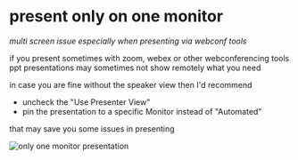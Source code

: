 # present only on one monitor
_multi screen issue especially when presenting via webconf tools_

if you present sometimes with zoom, webex or other webconferencing tools
ppt presentations may sometimes not show remotely what you need

in case you are fine without the speaker view then I'd recommend
* uncheck the "Use Presenter View" 
* pin the presentation to a specific Monitor instead of "Automated"

that may save you some issues in presenting

![only one monitor presentation](https://raw.githubusercontent.com/ghofweber/msoffice-workarounds/master/imgs/ppt-present-on-1monitor-only.png)